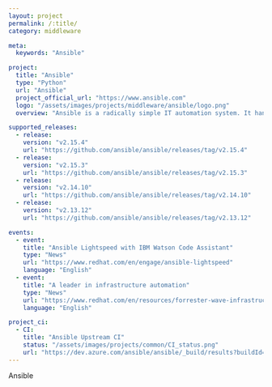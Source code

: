 ```yaml
---
layout: project
permalink: /:title/
category: middleware

meta:
  keywords: "Ansible"

project:
  title: "Ansible"
  type: "Python"
  url: "Ansible"
  project_official_url: "https://www.ansible.com"
  logo: "/assets/images/projects/middleware/ansible/logo.png"
  overview: "Ansible is a radically simple IT automation system. It handles configuration management, application deployment, cloud provisioning, ad-hoc task execution, network automation, and multi-node orchestration. Ansible makes complex changes like zero-downtime rolling updates with load balancers easy."

supported_releases:
  - release:
    version: "v2.15.4"
    url: "https://github.com/ansible/ansible/releases/tag/v2.15.4"
  - release:
    version: "v2.15.3"
    url: "https://github.com/ansible/ansible/releases/tag/v2.15.3"
  - release:
    version: "v2.14.10"
    url: "https://github.com/ansible/ansible/releases/tag/v2.14.10"
  - release:
    version: "v2.13.12"
    url: "https://github.com/ansible/ansible/releases/tag/v2.13.12"

events:
  - event:
    title: "Ansible Lightspeed with IBM Watson Code Assistant"
    type: "News"
    url: "https://www.redhat.com/en/engage/ansible-lightspeed"
    language: "English"
  - event:
    title: "A leader in infrastructure automation"
    type: "News"
    url: "https://www.redhat.com/en/resources/forrester-wave-infrastructure-automation-analyst-asset"
    language: "English"

project_ci:
  - CI:
    title: "Ansible Upstream CI"
    status: "/assets/images/projects/common/CI_status.png"
    url: "https://dev.azure.com/ansible/ansible/_build/results?buildId=90071&view=results"
---
```


<p>Ansible</p>
